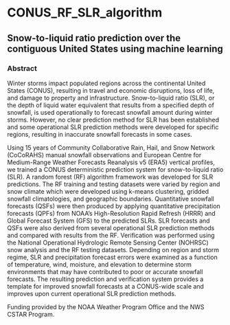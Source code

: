 # CONUS_RF_SLR_algorithm
## Snow-to-liquid ratio prediction over the contiguous United States using machine learning
### Abstract
Winter storms impact populated regions across the continental United States (CONUS), resulting in travel and economic disruptions, loss of life, and damage to property and infrastructure. Snow-to-liquid ratio (SLR), or the depth of liquid water equivalent that results from a specified depth of snowfall, is used operationally to forecast snowfall amount during winter storms. However, no clear prediction method for SLR has been established and some operational SLR prediction methods were developed for specific regions, resulting in inaccurate snowfall forecasts in some cases.

Using 15 years of Community Collaborative Rain, Hail, and Snow Network (CoCoRAHS) manual snowfall observations and European Centre for Medium-Range Weather Forecasts Reanalysis v5 (ERA5) vertical profiles, we trained a CONUS deterministic prediction system for snow-to-liquid ratio (SLR). A random forest (RF) algorithm framework was developed for SLR predictions. The RF training and testing datasets were varied by region and snow climate which were developed using k-means clustering, gridded snowfall climatologies, and geographic boundaries. Quantitative snowfall forecasts (QSFs) were then produced by applying quantitative precipitation forecasts (QPFs) from NOAA’s High-Resolution Rapid Refresh (HRRR) and Global Forecast System (GFS) to the predicted SLRs. SLR forecasts and QSFs were also derived from several operational SLR prediction methods and compared with results from the RF. Verification was performed using the National Operational Hydrologic Remote Sensing Center (NOHRSC) snow analysis and the RF testing datasets. Depending on region and storm regime, SLR and precipitation forecast errors were examined as a function of temperature, wind, moisture, and elevation to determine storm environments that may have contributed to poor or accurate snowfall forecasts. The resulting prediction and verification system provides a template for improved snowfall forecasts at a CONUS-wide scale and improves upon current operational SLR prediction methods.

Funding provided by the NOAA Weather Program Office and the NWS CSTAR Program.

